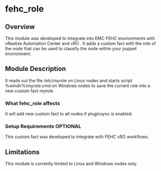 # fehc_role

## Overview

This module was developed to integrate into EMC FEHC environments with vRealize Automation Center and vRO . It adds a custom fact with the role of the node that can be used to classify the node within your puppet environment.

## Module Description

It reads out the file /etc/myrole on Linux nodes and starts script %windir%\myrole.cmd on Windows nodes to save the current role into a new custom fact myrole

### What fehc_role affects

It will add new custom fact to all nodes if pluginsync is enabled.

### Setup Requirements **OPTIONAL**

This custom fact was developed to integrate with FEHC vRO workflows.

## Limitations

This module is currently limited to Linux and Windows nodes only.
